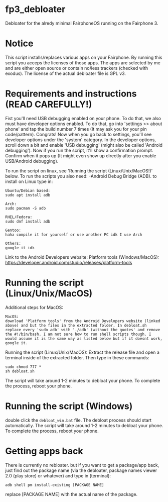 # fp3_debloater
Debloater for the alredy minimal FairphoneOS running on the Fairphone 3.
# Notice
This script installs/replaces various apps on your Fairphone. By running this script you acceps the licenses of those apps. The apps are selected by me and are either open source or contain no/less trackers (checked with exodus). The license of the actual debloater file is GPL v3.
# Requirements and instructions (READ CAREFULLY!)
Fist you'll need USB debugging enabled on your phone. To do that, we also must have developer options enabled. To do that, go into 'settings >> about phone' and tap the build number 7 times (It may ask you for your pin code/pattern). Congrats! Now when you go back to settings, you'll see developer options under the 'system' category. In the developer options, scroll down a bit and enable 'USB debugging' (might also be called 'Android debugging'). Now if you run the script, it'll show a confirmation prompt. Confirm when it pops up (It might even show up directly after you enable USB/Android debugging). 


To run the script on linux, see 'Running the script (Linux/Unix/MacOS!)' below. To run the scripts you also need:
-Android Debug Bridge (ADB). to install on Linux type in:
```
Ubuntu/Debian based:
sudo apt install adb

Arch:
sudo pacman -S adb

RHEL/Fedora:
sudo dnf install adb

Gentoo:
haha compile it for yourself or use another PC idk I use Arch

Others:
google it idk
```
Link to the Android Developers website:
Platform tools (Windows/MacOS): https://developer.android.com/studio/releases/platform-tools
# Running the script (Linux/Unix/MacOS)
Additional steps for MacOS:
```
MacOS:
download 'Platform tools' from the Android Developers website (linked above) and but the files in the extracted folder. In debloat.sh replace every 'sudo adb' with './adb' (without the quotes' and remove the #!/bin/bash. I am not sure how to run shell scripts though. I would assume it is the same way as listed below but if it doesnt work, google it.
```

Running the script (Linux/Unix/MacOS):
Extract the release file and open a terminal inside of the extracted folder. Then type in these commands:
```
sudo chmod 777 *
sh debloat.sh
```
The script will take around 1-2 minutes to debloat your phone. To complete the process, reboot your phone.
# Running the script (Windows)
double click the ```debloat_win.bat``` file. The debloat process should start automatically. The script will take around 1-2 minutes to debloat your phone. To complete the process, reboot your phone.
# Getting apps back
There is currently no rebloater. but if you want to get a package/app back, just find out the package name (via the debloater, package names viewer 2.0 (play store) or whatever) and type in (terminal):
```
adb shell pm install-existing [PACKAGE NAME]
```
replace [PACKAGE NAME] with the actual name of the package.
